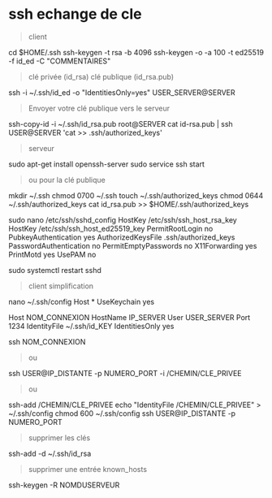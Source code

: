 # ssh echange de cle

> client

cd $HOME/.ssh
ssh-keygen -t rsa -b 4096
ssh-keygen -o -a 100 -t ed25519 -f id_ed -C "COMMENTAIRES"

> clé privée (id_rsa)
> clé publique (id_rsa.pub)

ssh -i ~/.ssh/id_ed -o "IdentitiesOnly=yes" USER_SERVER@SERVER

> Envoyer votre clé publique vers le serveur

ssh-copy-id -i ~/.ssh/id_rsa.pub root@SERVER
cat id-rsa.pub | ssh USER@SERVER 'cat >> .ssh/authorized_keys'

> serveur

sudo apt-get install openssh-server
sudo service ssh start

> ou pour la clé publique

mkdir ~/.ssh
chmod 0700 ~/.ssh
touch ~/.ssh/authorized_keys
chmod 0644 ~/.ssh/authorized_keys
cat id_rsa.pub >> $HOME/.ssh/authorized_keys

sudo nano /etc/ssh/sshd_config
HostKey /etc/ssh/ssh_host_rsa_key
HostKey /etc/ssh/ssh_host_ed25519_key
PermitRootLogin no
PubkeyAuthentication yes
AuthorizedKeysFile .ssh/authorized_keys
PasswordAuthentication no
PermitEmptyPasswords no
X11Forwarding yes
PrintMotd yes
UsePAM no

sudo systemctl restart sshd

> client simplification

nano ~/.ssh/config
Host *
    UseKeychain yes

Host NOM_CONNEXION
    HostName IP_SERVER
    User USER_SERVER
    Port 1234
    IdentityFile ~/.ssh/id_KEY
    IdentitiesOnly yes

ssh NOM_CONNEXION

> ou

ssh USER@IP_DISTANTE -p NUMERO_PORT -i /CHEMIN/CLE_PRIVEE

> ou

ssh-add /CHEMIN/CLE_PRIVEE
echo "IdentityFile /CHEMIN/CLE_PRIVEE" > ~/.ssh/config
chmod 600 ~/.ssh/config
ssh USER@IP_DISTANTE -p NUMERO_PORT

> supprimer les clés

ssh-add -d ~/.ssh/id_rsa

> supprimer une entrée known_hosts

ssh-keygen -R NOMDUSERVEUR
